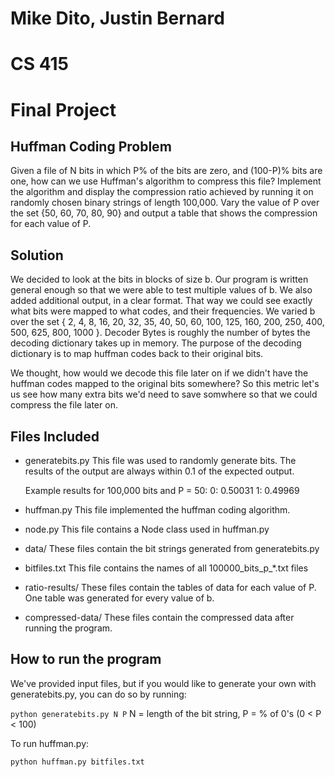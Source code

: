 # Mike Dito, Justin Bernard
# CS 415
# Final Project

## Huffman Coding Problem
Given a file of N bits in which P% of the bits are zero, and (100-P)% 
bits are one, how can we use Huffman's algorithm to compress this file?
Implement the algorithm and display the compression ratio achieved by
running it on randomly chosen binary strings of length 100,000.
Vary the value of P over the set {50, 60, 70, 80, 90} and output a 
table that shows the compression for each value of P.

## Solution
We decided to look at the bits in blocks of size b. Our program is 
written general enough so that we were able to test multiple values of b.
We also added additional output, in a clear format. That way we could
see exactly what bits were mapped to what codes, and their frequencies.
We varied b over the set { 2, 4, 8, 16, 20, 32, 35, 40, 50, 60, 100, 125, 
160, 200, 250, 400, 500, 625, 800, 1000 }. Decoder Bytes is roughly the
number of bytes the decoding dictionary takes up in memory. The purpose
of the decoding dictionary is to map huffman codes back to their original 
bits.

We thought, how would we decode this file later on if we didn't have the
huffman codes mapped to the original bits somewhere? So this metric let's
us see how many extra bits we'd need to save somwhere so that we could
compress the file later on.

## Files Included
- generatebits.py
  This file was used to randomly generate bits. The results of the output 
  are always within 0.1 of the expected output.

  Example results for 100,000 bits and P = 50:
    0: 0.50031
    1: 0.49969

- huffman.py
  This file implemented the huffman coding algorithm.

- node.py
  This file contains a Node class used in huffman.py

- data/
  These files contain the bit strings generated from generatebits.py

- bitfiles.txt
  This file contains the names of all 100000_bits_p_*.txt files

- ratio-results/
  These files contain the tables of data for each value of P.
  One table was generated for every value of b.

- compressed-data/
  These files contain the compressed data after running the program.

## How to run the program
We've provided input files, but if you would like to generate your
own with generatebits.py, you can do so by running:

  `python generatebits.py N P` 
  N = length of the bit string, P = % of 0's (0 < P < 100)

To run huffman.py:

  `python huffman.py bitfiles.txt`
